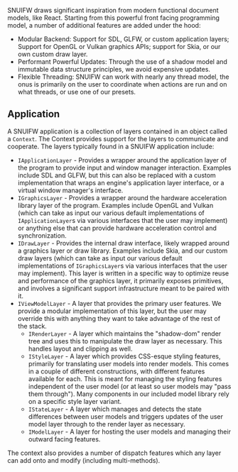 SNUIFW draws significant inspiration from modern functional document models, like React. Starting from this powerful front facing programming model, a number of additional features are added under the hood:

- Modular Backend: Support for SDL, GLFW, or custom application layers; Support for OpenGL or Vulkan graphics APIs; support for Skia, or our own custom draw layer.
- Performant Powerful Updates: Through the use of a shadow model and immutable data structure principles, we avoid expensive updates.
- Flexible Threading: SNUIFW can work with nearly any thread model, the onus is primarily on the user to coordinate when actions are run and on what threads, or use one of our presets.



## Application

A SNUIFW application is a collection of layers contained in an object called a `Context`. The Context provides support for the layers to communicate and cooperate. The layers typically found in a SNUIFW application include:

- `IApplicationLayer` - Provides a wrapper around the application layer of the program to provide input and window manager interaction. Examples include SDL and GLFW, but this can also be replaced with a custom implementation that wraps an engine's application layer interface, or a virtual window manager's interface.
- `IGraphicsLayer` - Provides a wrapper around the hardware acceleration library layer of the program. Examples include OpenGL and Vulkan (which can take as input our various default implementations of `IApplicationLayer`s via various interfaces that the user may implement) or anything else that can provide hardware acceleration control and synchronization.
- `IDrawLayer` - Provides the internal draw interface, likely wrapped around a graphics layer or draw library. Examples include Skia, and our custom draw layers (which can take as input our various default implementations of `IGraphicsLayer`s via various interfaces that the user may implement). This layer is written in a specific way to optimize reuse and performance of the graphics layer, it primarily exposes primitives, and involves a significant support infrastructure meant to be paired with it.
- `IViewModelLayer` - A layer that provides the primary user features. We provide a modular implementation of this layer, but the user may override this with anything they want to take advantage of the rest of the stack.
  - `IRenderLayer` - A layer which maintains the "shadow-dom" render tree and uses this to manipulate the draw layer as necessary. This handles layout and clipping as well.
  - `IStyleLayer` - A layer which provides CSS-esque styling features, primarily for translating user models into render models. This comes in a couple of different constructions, with different features available for each. This is meant for managing the styling features independent of the user model (or at least so user models may "pass them through"). Many components in our included model library rely on a specific style layer variant.
  - `IStateLayer` - A layer which manages and detects the state differences between user models and triggers updates of the user model layer through to the render layer as necessary.
  - `IModelLayer` - A layer for hosting the user models and managing their outward facing features.

The context also provides a number of dispatch features which any layer can add onto and modify (including multi-methods).
